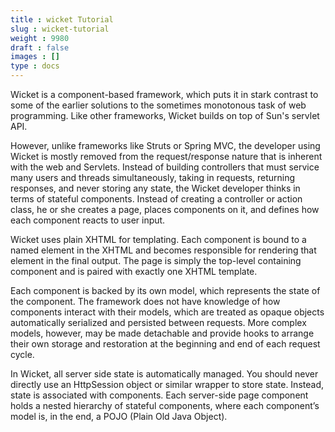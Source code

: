 ```yaml
---
title : wicket Tutorial
slug : wicket-tutorial
weight : 9980
draft : false
images : []
type : docs
---
```


Wicket is a component-based framework, which puts it in stark contrast to some of the earlier solutions to the sometimes monotonous task of web programming. Like other frameworks, Wicket builds on top of Sun's servlet API.

However, unlike frameworks like Struts or Spring MVC, the developer using Wicket is mostly removed from the request/response nature that is inherent with the web and Servlets. Instead of building controllers that must service many users and threads simultaneously, taking in requests, returning responses, and never storing any state, the Wicket developer thinks in terms of stateful components. Instead of creating a controller or action class, he or she creates a page, places components on it, and defines how each component reacts to user input.

Wicket uses plain XHTML for templating. Each component is bound to a named element in the XHTML and becomes responsible for rendering that element in the final output. The page is simply the top-level containing component and is paired with exactly one XHTML template.

Each component is backed by its own model, which represents the state of the component. The framework does not have knowledge of how components interact with their models, which are treated as opaque objects automatically serialized and persisted between requests. More complex models, however, may be made detachable and provide hooks to arrange their own storage and restoration at the beginning and end of each request cycle.

In Wicket, all server side state is automatically managed. You should never directly use an HttpSession object or similar wrapper to store state. Instead, state is associated with components. Each server-side page component holds a nested hierarchy of stateful components, where each component’s model is, in the end, a POJO (Plain Old Java Object).

